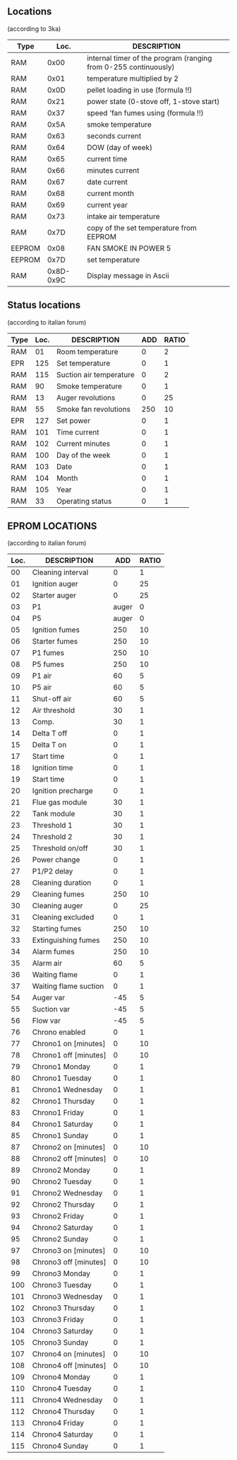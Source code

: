 ## Locations 
(according to 3ka)

| Type | Loc. | DESCRIPTION |
|------|------|-------------|
| RAM | 0x00 | internal timer of the program (ranging from 0-255 continuously) | 
| RAM | 0x01 | temperature multiplied by 2 | 
| RAM | 0x0D | pellet loading in use (formula !!) | 
| RAM | 0x21 | power state (0-stove off, 1-stove start) | 
| RAM | 0x37 | speed 'fan fumes using (formula !!) | 
| RAM | 0x5A | smoke temperature | 
| RAM | 0x63 | seconds current | 
| RAM | 0x64 | DOW (day of week) | 
| RAM | 0x65 | current time | 
| RAM | 0x66 | minutes current | 
| RAM | 0x67 | date current | 
| RAM | 0x68 | current month | 
| RAM | 0x69 | current year | 
| RAM | 0x73 | intake air temperature | 
| RAM | 0x7D | copy of the set temperature from EEPROM | 
| EEPROM | 0x08 | FAN SMOKE IN POWER 5 | 
| EEPROM | 0x7D | set temperature | 
| RAM |0x8D-0x9C | Display message in Ascii|


## Status locations
(according to italian forum)


| Type | Loc. | DESCRIPTION | ADD | RATIO |
|------|------|-------------|-----|-------|
| RAM | 01 | Room temperature | 0 | 2 | 
| EPR | 125 | Set temperature | 0 | 1| 
| RAM | 115 | Suction air temperature | 0 | 2 | 
| RAM | 90 | Smoke temperature | 0 | 1 | 
| RAM | 13 | Auger revolutions | 0 | 25 | 
| RAM | 55 | Smoke fan revolutions | 250 | 10 | 
| EPR | 127 | Set power | 0 | 1 | 
| RAM | 101 | Time current | 0 | 1 | 
| RAM | 102 | Current minutes | 0 | 1 | 
| RAM | 100 | Day of the week | 0 | 1 | 
| RAM | 103 | Date | 0 | 1 | 
| RAM | 104 | Month | 0 | 1 | 
| RAM | 105 | Year | 0 | 1 | 
| RAM | 33 | Operating status | 0 | 1 | 



## EPROM LOCATIONS

(according to italian forum)

| Loc. | DESCRIPTION | ADD | RATIO |
|------|-------------|-----|-------|
| 00 | Cleaning interval | 0 | 1 |
| 01 | Ignition auger | 0 | 25 |
| 02 | Starter auger | 0 | 25 |
| 03 | P1 | auger | 0 | 25 |
| 04 | P5 | auger | 0 | 25 |
| 05 | Ignition fumes | 250 | 10 |
| 06 | Starter fumes | 250 | 10 |
| 07 | P1 fumes | 250 | 10 |
| 08 | P5 fumes | 250 | 10 |
| 09 | P1 air | 60 | 5 |
| 10 | P5 air | 60 | 5 |
| 11 | Shut-off air | 60 | 5 |
| 12 | Air threshold | 30 | 1 |
| 13 | Comp. | 30 | 1 |
| 14 | Delta T off | 0 | 1 |
| 15 | Delta T on | 0 | 1 |
| 17 | Start time | 0 | 1 |
| 18 | Ignition time | 0 | 1 |
| 19 | Start time | 0 | 1 |
| 20 | Ignition precharge | 0 | 1 |
| 21 | Flue gas module | 30 | 1 |
| 22 | Tank module | 30 | 1 |
| 23 | Threshold 1 | 30 | 1 |
| 24 | Threshold 2 | 30 | 1 |
| 25 | Threshold on/off | 30 | 1 |
| 26 | Power change | 0 | 1 |
| 27 | P1/P2 delay | 0 | 1 |
| 28 | Cleaning duration | 0 | 1 |
| 29 | Cleaning fumes | 250 | 10 |
| 30 | Cleaning auger | 0 | 25 |
| 31 | Cleaning excluded | 0 | 1 |
| 32 | Starting fumes | 250 | 10 |  |
| 33 | Extinguishing fumes | 250 | 10 |
| 34 | Alarm fumes | 250 | 10 |
| 35 | Alarm air | 60 | 5 |
| 36 | Waiting flame | 0 | 1 |
| 37 | Waiting flame suction | 0 | 1 |  |
| 54 | Auger var | -45 | 5 |
| 55 | Suction var | -45 | 5 |
| 56 | Flow var | -45 | 5 |
| 76 | Chrono enabled | 0 | 1 |
| 77 | Chrono1  on  [minutes] | 0 | 10 |
| 78 | Chrono1 off [minutes] | 0 | 10 |
| 79 | Chrono1 Monday | 0 | 1 |
| 80 | Chrono1 Tuesday | 0 | 1 |
| 81 | Chrono1 Wednesday | 0 | 1 |
| 82 | Chrono1 Thursday | 0 | 1 |
| 83 | Chrono1 Friday | 0 | 1 |
| 84 | Chrono1 Saturday | 0 | 1 |
| 85 | Chrono1 Sunday | 0 | 1 |
| 87 | Chrono2 on [minutes] | 0 | 10 |
| 88 | Chrono2 off [minutes] | 0 | 10 |
| 89 | Chrono2 Monday | 0 | 1 |
| 90 | Chrono2 Tuesday | 0 | 1 |
| 91 | Chrono2 Wednesday | 0 | 1 |
| 92 | Chrono2 Thursday | 0 | 1 |
| 93 | Chrono2 Friday | 0 | 1 |
| 94 | Chrono2 Saturday | 0 | 1 |
| 95 | Chrono2 Sunday | 0 | 1 |
| 97 | Chrono3 on  [minutes] | 0 | 10 |
| 98 | Chrono3 off [minutes] | 0 | 10 |
| 99 | Chrono3 Monday | 0 | 1 |
| 100 | Chrono3 Tuesday | 0 | 1 |
| 101 | Chrono3 Wednesday | 0 | 1 |
| 102 | Chrono3 Thursday | 0 | 1 |
| 103 | Chrono3 Friday | 0 | 1 |
| 104 | Chrono3 Saturday | 0 | 1 |
| 105 | Chrono3 Sunday | 0 | 1 |
| 107 | Chrono4 on [minutes] | 0 | 10 |
| 108 | Chrono4 off [minutes] | 0 | 10 |
| 109 | Chrono4 Monday | 0 | 1 |
| 110 | Chrono4 Tuesday | 0 | 1 |
| 111 | Chrono4 Wednesday | 0 | 1 |
| 112 | Chrono4 Thursday | 0 | 1 |
| 113 | Chrono4 Friday | 0 | 1 |
| 114 | Chrono4 Saturday | 0 | 1 |
| 115 | Chrono4 Sunday | 0 | 1